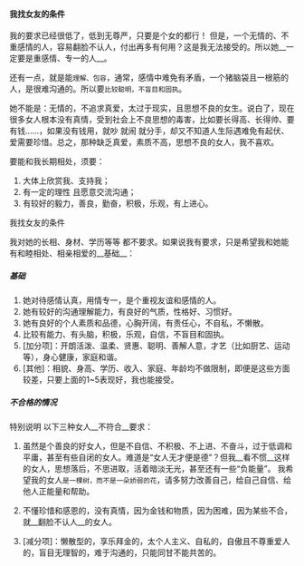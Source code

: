 #### 我找女友的条件

我的要求已经很低了，低到无尊严，只要是个女的都行！ 但是，一个无情的、不重感情的人，容易翻脸不认人，付出再多有何用？这是我无法接受的。所以她__一定要是重感情、专一的人__。

还有一点，就是能`理解、包容`，通常，感情中难免有矛盾，一个猪脑袋且一根筋的人，是很难沟通的。所以要`比较聪明，不盲目和固执`。

她不能是：无情的，不追求真爱，太过于现实，且思想不良的女生。说白了，现在很多女人根本没有真情，受到社会上不良思想的毒害，比如要长得高、长得帅、要有钱……，如果没有钱用，就吵 就闹 就分手，却又不知道人生际遇难免有起伏、爱需要珍惜。总之，那种缺乏真爱，素质不高，思想不良的女人，我不喜欢。


要能和我长期相处，须要：
1. 大体上欣赏我、支持我；
2. 有一定的理性 且愿意交流沟通；
3. 有较好的毅力，善良，勤奋，积极，乐观，有上进心。


我找女友的条件

我对她的长相、身材、学历等等 都不要求。如果说我有要求，只是希望我和她能有和睦相处、相亲相爱的__基础__：

##### 基础

1. 她对待感情认真，用情专一，是个重视友谊和感情的人。
2. 她有较好的沟通理解能力，有良好的气质，性格好、习惯好。
3. 她有良好的个人素质和品德，心胸开阔，有责任心，不自私，不懒散。
4. 比较有能力、有头脑，积极，乐观，自信，不盲目和固执。
5. [加分项]：开朗活泼、温柔、贤惠、聪明、善解人意，才艺（比如厨艺、运动等），身心健康，家庭和谐。
6. [其他]：相貌、身高、学历、收入、家庭、年龄均不做限制，即便是这些方面较差，只要上面的1~5表现好，我也能接受。


##### 不合格的情况

特别说明 以下三种女人__不符合__要求：

1. 虽然是个善良的好女人，但是不自信、不积极、不上进、不奋斗，过于低调和平庸，甚至有些自闭的女人。难道是“女人无才便是德”？但我__看不惯__这样的女人，思想落后，不思进取，活着暗淡无光，甚至还有一些“负能量”。 我希望我的女人`是一棵树，而不是一朵娇弱的花`，请多努力改善自己，给自己自信、给他人正能量和帮助。

2. 不懂珍惜和感恩的，没有真情，因为金钱和物质，因为困难，因为某些不合，就__翻脸不认人__的女人。

3. [减分项]：懒散型的，享乐拜金的，太个人主义、自私的，自傲且不尊重爱人的，盲目无理智的，难于沟通的，只能同甘不能共苦的。
